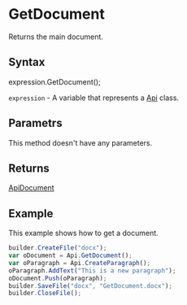 # GetDocument

Returns the main document.

## Syntax

expression.GetDocument();

`expression` - A variable that represents a [Api](../Api.md) class.

## Parametrs

This method doesn't have any parameters.

## Returns

[ApiDocument](../../ApiDocument/ApiDocument.md)

## Example

This example shows how to get a document.

```javascript
builder.CreateFile("docx");
var oDocument = Api.GetDocument();
var oParagraph = Api.CreateParagraph();
oParagraph.AddText("This is a new paragraph");
oDocument.Push(oParagraph);
builder.SaveFile("docx", "GetDocument.docx");
builder.CloseFile();
```